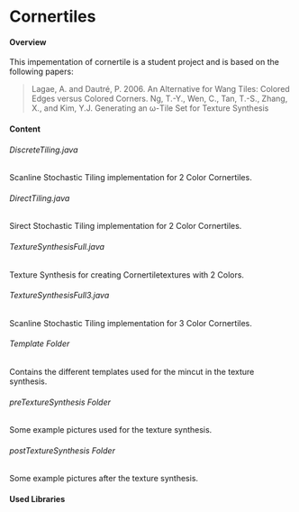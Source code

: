 # Cornertiles


#### Overview
This impementation of cornertile is a student project and is based on the following papers:

> Lagae, A. and Dautré, P. 2006. An Alternative for Wang Tiles: Colored Edges versus Colored Corners. 
> Ng, T.-Y., Wen, C., Tan, T.-S., Zhang, X., and Kim, Y.J. Generating an ω-Tile Set for Texture Synthesis

#### Content

###### DiscreteTiling.java
Scanline Stochastic Tiling implementation for 2 Color Cornertiles.

###### DirectTiling.java
Sirect Stochastic Tiling implementation for 2 Color Cornertiles.

###### TextureSynthesisFull.java
Texture Synthesis for creating Cornertiletextures with 2 Colors.

###### TextureSynthesisFull3.java
Scanline Stochastic Tiling implementation for 3 Color Cornertiles.

###### Template Folder
Contains the different templates used for the mincut in the texture synthesis.

###### preTextureSynthesis Folder
Some example pictures used for the texture synthesis.

###### postTextureSynthesis  Folder
Some example pictures after the texture synthesis.

#### Used Libraries
